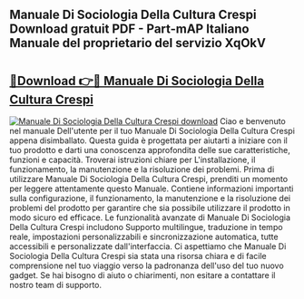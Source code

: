 ## Manuale Di Sociologia Della Cultura Crespi Download gratuit PDF - Part-mAP Italiano Manuale del proprietario del servizio XqOkV

# <h2><a href="http://dff1978.blite.top/?on=Manuale+Di+Sociologia+Della+Cultura+Crespi">🔗Download 👉🔴 Manuale Di Sociologia Della Cultura Crespi</a></h2>

[![Manuale Di Sociologia Della Cultura Crespi download](https://i.imgur.com/lujVjoI.png)](http://dff1978.blite.top/?on=Manuale+Di+Sociologia+Della+Cultura+Crespi)
Ciao e benvenuto nel manuale Dell'utente per il tuo Manuale Di Sociologia Della Cultura Crespi appena disimballato. Questa guida è progettata per aiutarti a iniziare con il tuo prodotto e darti una conoscenza approfondita delle sue caratteristiche, funzioni e capacità. Troverai istruzioni chiare per L'installazione, il funzionamento, la manutenzione e la risoluzione dei problemi. Prima di utilizzare Manuale Di Sociologia Della Cultura Crespi, prenditi un momento per leggere attentamente questo Manuale. Contiene informazioni importanti sulla configurazione, il funzionamento, la manutenzione e la risoluzione dei problemi del prodotto per garantire che sia possibile utilizzare il prodotto in modo sicuro ed efficace. Le funzionalità avanzate di Manuale Di Sociologia Della Cultura Crespi includono Supporto multilingue, traduzione in tempo reale, impostazioni personalizzabili e sincronizzazione automatica, tutte accessibili e personalizzate dall'interfaccia. Ci aspettiamo che Manuale Di Sociologia Della Cultura Crespi sia stata una risorsa chiara e di facile comprensione nel tuo viaggio verso la padronanza dell'uso del tuo nuovo gadget. Se hai bisogno di aiuto o chiarimenti, non esitare a contattare il nostro team di supporto.
